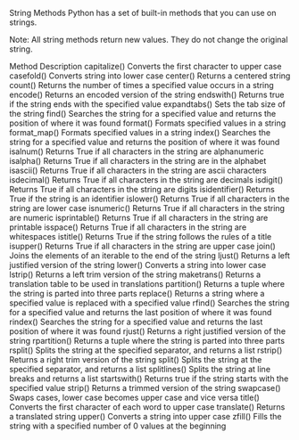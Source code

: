 String Methods
Python has a set of built-in methods that you can use on strings.

Note: All string methods return new values. They do not change the original string.

Method Description
capitalize() Converts the first character to upper case
casefold() Converts string into lower case
center() Returns a centered string
count() Returns the number of times a specified value occurs in a string
encode() Returns an encoded version of the string
endswith() Returns true if the string ends with the specified value
expandtabs() Sets the tab size of the string
find() Searches the string for a specified value and returns the position of where it was found
format() Formats specified values in a string
format_map() Formats specified values in a string
index() Searches the string for a specified value and returns the position of where it was found
isalnum() Returns True if all characters in the string are alphanumeric
isalpha() Returns True if all characters in the string are in the alphabet
isascii() Returns True if all characters in the string are ascii characters
isdecimal() Returns True if all characters in the string are decimals
isdigit() Returns True if all characters in the string are digits
isidentifier() Returns True if the string is an identifier
islower() Returns True if all characters in the string are lower case
isnumeric() Returns True if all characters in the string are numeric
isprintable() Returns True if all characters in the string are printable
isspace() Returns True if all characters in the string are whitespaces
istitle() Returns True if the string follows the rules of a title
isupper() Returns True if all characters in the string are upper case
join() Joins the elements of an iterable to the end of the string
ljust() Returns a left justified version of the string
lower() Converts a string into lower case
lstrip() Returns a left trim version of the string
maketrans() Returns a translation table to be used in translations
partition() Returns a tuple where the string is parted into three parts
replace() Returns a string where a specified value is replaced with a specified value
rfind() Searches the string for a specified value and returns the last position of where it was found
rindex() Searches the string for a specified value and returns the last position of where it was found
rjust() Returns a right justified version of the string
rpartition() Returns a tuple where the string is parted into three parts
rsplit() Splits the string at the specified separator, and returns a list
rstrip() Returns a right trim version of the string
split() Splits the string at the specified separator, and returns a list
splitlines() Splits the string at line breaks and returns a list
startswith() Returns true if the string starts with the specified value
strip() Returns a trimmed version of the string
swapcase() Swaps cases, lower case becomes upper case and vice versa
title() Converts the first character of each word to upper case
translate() Returns a translated string
upper() Converts a string into upper case
zfill() Fills the string with a specified number of 0 values at the beginning

